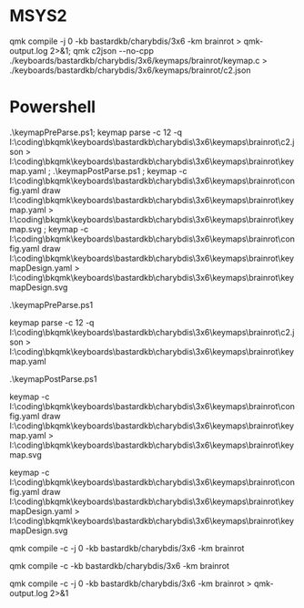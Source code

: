 # MSYS2

qmk compile -j 0 -kb bastardkb/charybdis/3x6 -km brainrot > qmk-output.log 2>&1; qmk c2json --no-cpp ./keyboards/bastardkb/charybdis/3x6/keymaps/brainrot/keymap.c > ./keyboards/bastardkb/charybdis/3x6/keymaps/brainrot/c2.json

# Powershell

.\keymapPreParse.ps1; keymap parse -c 12 -q I:\coding\bkqmk\keyboards\bastardkb\charybdis\3x6\keymaps\brainrot\c2.json > I:\coding\bkqmk\keyboards\bastardkb\charybdis\3x6\keymaps\brainrot\keymap.yaml ; .\keymapPostParse.ps1 ; keymap -c I:\coding\bkqmk\keyboards\bastardkb\charybdis\3x6\keymaps\brainrot\config.yaml draw I:\coding\bkqmk\keyboards\bastardkb\charybdis\3x6\keymaps\brainrot\keymap.yaml > I:\coding\bkqmk\keyboards\bastardkb\charybdis\3x6\keymaps\brainrot\keymap.svg ; keymap -c I:\coding\bkqmk\keyboards\bastardkb\charybdis\3x6\keymaps\brainrot\config.yaml draw I:\coding\bkqmk\keyboards\bastardkb\charybdis\3x6\keymaps\brainrot\keymapDesign.yaml > I:\coding\bkqmk\keyboards\bastardkb\charybdis\3x6\keymaps\brainrot\keymapDesign.svg

.\keymapPreParse.ps1

keymap parse -c 12 -q I:\coding\bkqmk\keyboards\bastardkb\charybdis\3x6\keymaps\brainrot\c2.json > I:\coding\bkqmk\keyboards\bastardkb\charybdis\3x6\keymaps\brainrot\keymap.yaml

.\keymapPostParse.ps1

keymap -c I:\coding\bkqmk\keyboards\bastardkb\charybdis\3x6\keymaps\brainrot\config.yaml draw I:\coding\bkqmk\keyboards\bastardkb\charybdis\3x6\keymaps\brainrot\keymap.yaml > I:\coding\bkqmk\keyboards\bastardkb\charybdis\3x6\keymaps\brainrot\keymap.svg

keymap -c I:\coding\bkqmk\keyboards\bastardkb\charybdis\3x6\keymaps\brainrot\config.yaml draw I:\coding\bkqmk\keyboards\bastardkb\charybdis\3x6\keymaps\brainrot\keymapDesign.yaml > I:\coding\bkqmk\keyboards\bastardkb\charybdis\3x6\keymaps\brainrot\keymapDesign.svg

qmk compile -c -j 0 -kb bastardkb/charybdis/3x6 -km brainrot

qmk compile -c -kb bastardkb/charybdis/3x6 -km brainrot

qmk compile -c -j 0 -kb bastardkb/charybdis/3x6 -km brainrot > qmk-output.log 2>&1
